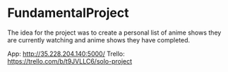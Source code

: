 # FundamentalProject
The idea for the project was to create a personal list of anime shows they are currently watching and anime shows they have completed.


App: http://35.228.204.140:5000/
Trello: https://trello.com/b/t9JVLLC6/solo-project
